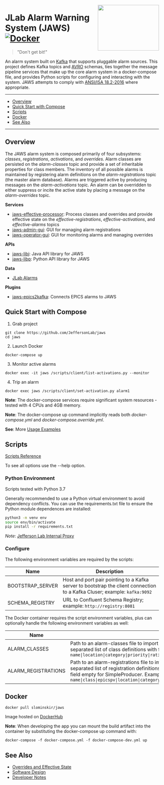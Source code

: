 <p>
<a href="#"><img align="right" width="200" height="150" src="https://raw.githubusercontent.com/JeffersonLab/kafka-alarm-system/master/logo.png"/></a>     
</p>


# JLab Alarm Warning System (JAWS) [![Docker](https://img.shields.io/docker/v/slominskir/jaws?sort=semver&label=DockerHub)](https://hub.docker.com/r/slominskir/jaws)
> "Don't get bit!"

An alarm system built on [Kafka](https://kafka.apache.org/) that supports pluggable alarm sources.  This project defines Kafka topics and [AVRO](https://avro.apache.org/) schemas, ties together the message pipeline services that make up the core alarm system in a docker-compose file, and provides Python scripts for configuring and interacting with the system.  JAWS attempts to comply with [ANSI/ISA 18.2-2016](https://www.isa.org/products/ansi-isa-18-2-2016-management-of-alarm-systems-for) where appropriate.

---
- [Overview](https://github.com/JeffersonLab/jaws#overview)
- [Quick Start with Compose](https://github.com/JeffersonLab/jaws#quick-start-with-compose)
- [Scripts](https://github.com/JeffersonLab/jaws#scripts)
- [Docker](https://github.com/JeffersonLab/jaws#docker)
- [See Also](https://github.com/JeffersonLab/jaws#see-also)
---

## Overview
The JAWS alarm system is composed primarily of four subsystems: _classes_, _registrations_, _activations_, and _overrides_.   Alarm classes are persisted on the _alarm-classes_ topic and provide a set of inheritable properties for class members.  The inventory of all possible alarms is maintained by registering alarm definitions on the _alarm-registrations_ topic (the master alarm database).   Alarms are triggered active by producing messages on the _alarm-activations_ topic.     An alarm can be overridden to either suppress or incite the active state by placing a message on the _alarm-overrides_ topic.  

**Services**
- [jaws-effective-processor](https://github.com/JeffersonLab/jaws-effective-processor): Process classes and overrides and provide effective state on the _effective-registrations_, _effective-activations_, and _effective-alarms_ topics
- [jaws-admin-gui](https://github.com/JeffersonLab/jaws-admin-gui): GUI for managing alarm registrations
- [jaws-operator-gui](https://github.com/JeffersonLab/graphical-alarm-client): GUI for monitoring alarms and managing overrides

**APIs**
- [jaws-libj](https://github.com/JeffersonLab/jaws-libj): Java API library for JAWS
- [jaws-libp](https://github.com/JeffersonLab/jaws-libp): Python API library for JAWS

**Data**
- [JLab Alarms](https://github.com/JeffersonLab/alarms)

**Plugins**
- [jaws-epics2kafka](https://github.com/JeffersonLab/jaws-epics2kafka): Connects EPICS alarms to JAWS

## Quick Start with Compose 
1. Grab project
```
git clone https://github.com/JeffersonLab/jaws
cd jaws
```
2. Launch Docker
```
docker-compose up
```
3. Monitor active alarms
```
docker exec -it jaws /scripts/client/list-activations.py --monitor
```
4. Trip an alarm  
```
docker exec jaws /scripts/client/set-activation.py alarm1
```
**Note**: The docker-compose services require significant system resources - tested with 4 CPUs and 4GB memory.

**Note**: The docker-compose up command implicitly reads both _docker-compose.yml_ and _docker-compose.override.yml_.

**See**: More [Usage Examples](https://github.com/JeffersonLab/jaws/wiki/Usage-Examples)

## Scripts

[Scripts Reference](https://github.com/JeffersonLab/jaws/wiki/Scripts-Reference)

 To see all options use the --help option.

### Python Environment
Scripts tested with Python 3.7

Generally recommended to use a Python virtual environment to avoid dependency conflicts.  You can use the requirements.txt file to ensure the Python module dependences are installed:

```bash
python3 -m venv env
source env/bin/activate
pip install -r requirements.txt
```

*Note*: [Jefferson Lab Internal Proxy](https://gist.github.com/slominskir/92c25a033db93a90184a5994e71d0b78)

### Configure
The following environment variables are required by the scripts:

| Name | Description |
|----------|---------|
| BOOTSTRAP_SERVER | Host and port pair pointing to a Kafka server to bootstrap the client connection to a Kafka Cluser; example: `kafka:9092` |
| SCHEMA_REGISTRY | URL to Confluent Schema Registry; example: `http://registry:8081` |

The Docker container requires the script environment variables, plus can optionally handle the following environment variables as well:

| Name | Description |
|----------|---------|
| ALARM_CLASSES | Path to an alarm-classes file to import ([example file](https://github.com/JeffersonLab/jaws/blob/master/examples/data/classes)), else an https URL to a file, else a comma separated list of class definitions with fields separated by the pipe symbol.  Example Inline CSV: `name\|location\|category\|priority\|rationale\|correctiveaction\|pointofcontactusername\|screenpath` |
| ALARM_REGISTRATIONS | Path to an alarm-registrations file to import ([example file](https://github.com/JeffersonLab/jaws/blob/master/examples/data/registrations)), else an https URL to a file, else a comma separated list of registration definitions with fields separated by the pipe symbol.  Leave epicspv field empty for SimpleProducer. Example Inline CSV: `name\|class\|epicspv\|location\|category\|screenpath` |


## Docker
```
docker pull slominskir/jaws
```
Image hosted on [DockerHub](https://hub.docker.com/r/slominskir/jaws)

**Note**: When developing the app you can mount the build artifact into the container by substituting the docker-compose up command with:
```
docker-compose -f docker-compose.yml -f docker-compose-dev.yml up
```

## See Also
 - [Overrides and Effective State](https://github.com/JeffersonLab/jaws/wiki/Overrides-and-Effective-State)
 - [Software Design](https://github.com/JeffersonLab/jaws/wiki/Software-Design)
 - [Developer Notes](https://github.com/JeffersonLab/jaws/wiki/Developer-Notes)
